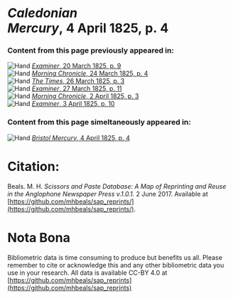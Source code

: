 # *Caledonian Mercury*, 4 April 1825, p. 4  
  
### Content from this page previously appeared in:  
![Hand](http://scissorsandpaste.net/wp-content/uploads/2017/06/smallhandpointer.png) [*Examiner*, 20 March 1825, p. 9](https://mhbeals.github.io/sap_html/Examiner/Examiner-20-March-1825-p-9)  
![Hand](http://scissorsandpaste.net/wp-content/uploads/2017/06/smallhandpointer.png) [*Morning Chronicle*, 24 March 1825, p. 4](https://mhbeals.github.io/sap_html/Morning-Chronicle/Morning-Chronicle-24-March-1825-p-4)  
![Hand](http://scissorsandpaste.net/wp-content/uploads/2017/06/smallhandpointer.png) [*The Times*, 26 March 1825, p. 3](https://mhbeals.github.io/sap_html/The-Times/The-Times-26-March-1825-p-3)  
![Hand](http://scissorsandpaste.net/wp-content/uploads/2017/06/smallhandpointer.png) [*Examiner*, 27 March 1825, p. 11](https://mhbeals.github.io/sap_html/Examiner/Examiner-27-March-1825-p-11)  
![Hand](http://scissorsandpaste.net/wp-content/uploads/2017/06/smallhandpointer.png) [*Morning Chronicle*, 2 April 1825, p. 3](https://mhbeals.github.io/sap_html/Morning-Chronicle/Morning-Chronicle-2-April-1825-p-3)  
![Hand](http://scissorsandpaste.net/wp-content/uploads/2017/06/smallhandpointer.png) [*Examiner*, 3 April 1825, p. 10](https://mhbeals.github.io/sap_html/Examiner/Examiner-3-April-1825-p-10)  
  
### Content from this page simeltaneously appeared in:  
![Hand](http://scissorsandpaste.net/wp-content/uploads/2017/06/smallhandpointer.png) [*Bristol Mercury*, 4 April 1825, p. 4](https://mhbeals.github.io/sap_html/Bristol-Mercury/Bristol-Mercury-4-April-1825-p-4)  


# Citation: 

Beals. M. H. *Scissors and Paste Database: A Map of Reprinting and Reuse in the Anglophone Newspaper Press v.1.0.1.* 2 June 2017. Available at [https://github.com/mhbeals/sap_reprints/](https://github.com/mhbeals/sap_reprints/). 

# Nota Bona

Bibliometric data is time consuming to produce but benefits us all. Please remember to cite or acknowledge this and any other bibliometric data you use in your research. All data is available CC-BY 4.0 at [https://github.com/mhbeals/sap_reprints](https://github.com/mhbeals/sap_reprints)